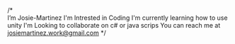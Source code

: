 /*  
  I’m Josie-Martinez
  I'm Intrested in Coding
  I'm currently learning how to use unity
  I'm Looking to collaborate on c# or java scrips
  You can reach me at josiemartinez.work@gmail.com
*/
<!---
Josie-Martinez/Josie-Martinez is a ✨ special ✨ repository because its `README.md` (this file) appears on your GitHub profile.
You can click the Preview link to take a look at your changes.
--->
